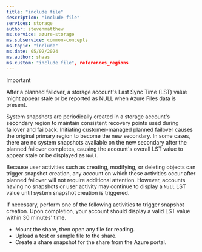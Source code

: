 ```yaml
---
title: "include file"
description: "include file"
services: storage
author: stevenmatthew
ms.service: azure-storage
ms.subservice: common-concepts
ms.topic: "include"
ms.date: 05/02/2024
ms.author: shaas
ms.custom: "include file", references_regions
---
```


> [!IMPORTANT]
> After a planned failover, a storage account's Last Sync Time (LST) value might appear stale or be reported as NULL when Azure Files data is present.
>
> System snapshots are periodically created in a storage account's secondary region to maintain consistent recovery points used during failover and failback. Initiating customer-managed planned failover causes the original primary region to become the new secondary. In some cases, there are no system snapshots available on the new secondary after the planned failover completes, causing the account's overall LST value to appear stale or be displayed as `Null`.
>
> Because user activities such as creating, modifying, or deleting objects can trigger snapshot creation, any account on which these activities occur after planned failover will not require additional attention. However, accounts having no snapshots or user activity may continue to display a `Null` LST value until system snapshot creation is triggered.
>
>If necessary, perform one of the following activities to trigger snapshot creation. Upon completion, your account should display a valid LST value within 30 minutes' time.
>
>   - Mount the share, then open any file for reading.
>   - Upload a test or sample file to the share.
>   - Create a share snapshot for the share from the Azure portal.
